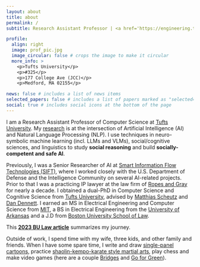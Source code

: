 ```yaml
---
layout: about
title: about
permalink: /
subtitle: Research Assistant Professor | <a href='https://engineering.tufts.edu/cs/'>Tufts University</a>

profile:
  align: right
  image: prof_pic.jpg
  image_circular: false # crops the image to make it circular
  more_info: >
    <p>Tufts University</p>
    <p>#325</p>
    <p>177 College Ave (JCC)</p>
    <p>Medford, MA 02155</p>

news: false # includes a list of news items
selected_papers: false # includes a list of papers marked as "selected={true}"
social: true # includes social icons at the bottom of the page
---
```


I am a Research Assistant Professor of Computer Science at [Tufts University](https://engineering.tufts.edu/cs/). My [research](/research) is at the intersection of Artificial Intelligence (AI) and Natural Language Processing (NLP). I use techniques in neuro-symbolic machine learning (incl. LLMs and VLMs), social/cognitive sciences, and linguistics to study **social reasoning** and build **socially-competent and safe AI**.

Previously, I was a Senior Researcher of AI at [Smart Information Flow Technologies (SIFT)](https://www.sift.net/), where I worked closely with the U.S. Department of Defense and the Intelligence Community on several AI-related projects. Prior to that I was a practicing IP lawyer at the law firm of [Ropes and Gray](https://www.ropesgray.com/en) for nearly a decade. I obtained a dual-PhD in Computer Science and Cognitive Science from [Tufts University](https://engineering.tufts.edu/cs/), advised by [Matthias Scheutz](https://hrilab.tufts.edu/) and [Dan Dennett](https://en.wikipedia.org/wiki/Daniel_Dennett). I earned an MS in Electrical Engineering and Computer Science from [MIT](https://web.mit.edu/), a BS in Electrical Engineering from the [University of Arkansas](https://www.uark.edu/) and a J.D from [Boston University School of Law](https://www.bu.edu/law/).

This **[2023 BU Law article](https://www.bu.edu/law/record/articles/2023/drawing-on-law-to-study-ai/)** summarizes my journey.

Outside of work, I spend time with my wife, three kids, and other family and friends. When I have some spare time, I write and draw [single-panel cartoons](/legally-drawn), practice [shaolin-kempo-karate style martial arts](https://kempoinfo.com/), play chess and make video games (here are a couple [Bridges](https://bridges-game.vercel.app/) and [Go for Green](https://www.puzzlescript.net/play.html?p=19115dd9a33eabce40c807d6188b9fee)).
